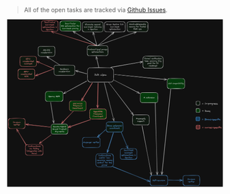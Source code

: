 > All of the open tasks are tracked via [Github Issues](https://github.com/a16z/jolt/issues).

![Jolt Skill Tree](imgs/jolt-skill-tree.png)
